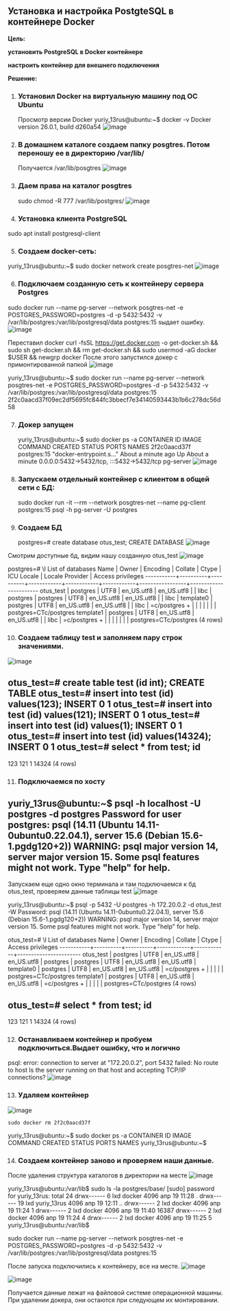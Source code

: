 ## Установка и настройка PostgteSQL в контейнере Docker

**Цель:**

**установить PostgreSQL в Docker контейнере**

**настроить контейнер для внешнего подключения**

**Решение:**

1. ### Установил Docker на виртуальную машину под ОС Ubuntu
   Просмотр версии Docker
   yuriy_13rus@ubuntu:~$ docker -v
   Docker version 26.0.1, build d260a54
   ![image](https://github.com/13-rus/Otus/assets/120638894/8d5108d8-75ba-43be-966f-0f360fed5cb1)


2. ### В домашнем каталоге создаем папку posgtres. Потом переношу ее в директорию /var/lib/
   Получается /var/lib/posgtres
   ![image](https://github.com/13-rus/Otus/assets/120638894/5e04526e-4fde-4a98-be20-71907a077568)


3. ### Даем права на каталог posgtres
   sudo chmod -R 777 /var/lib/postgres/
   ![image](https://github.com/13-rus/Otus/assets/120638894/b85df61d-bbae-424e-89ae-c23ef1016f08)

 4. ### Установка клиента PostgreSQL
   sudo apt install postgresql-client


5. ### Создаем docker-сеть: 
  yuriy_13rus@ubuntu:~$ sudo docker network create posgtres-net
![image](https://github.com/13-rus/Otus/assets/120638894/cbbdbca9-2d22-48e0-850e-d69200e467d8)

6. ### Подключаем созданную сеть к контейнеру сервера Postgres
  sudo docker run --name pg-server --network posgtres-net -e POSTGRES_PASSWORD=postgres -d -p 5432:5432 -v /var/lib/postgres:/var/lib/postgresql/data postgres:15
  sыдает ошибку.
  ![image](https://github.com/13-rus/Otus/assets/120638894/b670d448-6d61-4dd9-8934-9044378923cf)

  Переставил docker
  curl -fsSL https://get.docker.com -o get-docker.sh && sudo sh get-docker.sh && rm get-docker.sh && sudo usermod -aG docker $USER && newgrp docker
  После этого запустился докер с примонтированной папкой
  ![image](https://github.com/13-rus/Otus/assets/120638894/78f83618-6ed1-44e9-b289-e8acd4bba7ec)


yuriy_13rus@ubuntu:~$ sudo docker run --name pg-server --network posgtres-net -e POSTGRES_PASSWORD=postgres -d -p 5432:5432 -v /var/lib/postgres:/var/lib/postgresql/data postgres:15
2f2c0aacd37f09ec2df5695fc844fc3bbecf7e34140593443b1b6c278dc56d58

7. ### Докер запущен
   yuriy_13rus@ubuntu:~$ sudo docker ps -a
   CONTAINER ID   IMAGE         COMMAND                  CREATED              STATUS              PORTS                                       NAMES
   2f2c0aacd37f   postgres:15   "docker-entrypoint.s…"   About a minute ago   Up About a minute   0.0.0.0:5432->5432/tcp, :::5432->5432/tcp   pg-server
   ![image](https://github.com/13-rus/Otus/assets/120638894/f4b821df-e26c-4503-b7c0-d70fdda37403)

8. ### Запускаем отдельный контейнер с клиентом в общей сети с БД: 
   sudo docker run -it --rm --network posgtres-net --name pg-client postgres:15 psql -h pg-server -U postgres

9. ### Создаем БД 
   postgres=# create database otus_test;
   CREATE DATABASE
   ![image](https://github.com/13-rus/Otus/assets/120638894/62fdc6bb-e902-47bd-948a-bf7f99d5e22b)


Смотрим доступные бд, видим нашу созданную otus_test
![image](https://github.com/13-rus/Otus/assets/120638894/b1b4cb62-0adf-419a-a626-0f01aebbb68b)

postgres=# \l
                                                List of databases
   Name    |  Owner   | Encoding |  Collate   |   Ctype    | ICU Locale | Locale Provider |   Access privileges
-----------+----------+----------+------------+------------+------------+-----------------+-----------------------
 otus_test | postgres | UTF8     | en_US.utf8 | en_US.utf8 |            | libc            |
 postgres  | postgres | UTF8     | en_US.utf8 | en_US.utf8 |            | libc            |
 template0 | postgres | UTF8     | en_US.utf8 | en_US.utf8 |            | libc            | =c/postgres          +
           |          |          |            |            |            |                 | postgres=CTc/postgres
 template1 | postgres | UTF8     | en_US.utf8 | en_US.utf8 |            | libc            | =c/postgres          +
           |          |          |            |            |            |                 | postgres=CTc/postgres
(4 rows)

10. ### Создаем таблицу test и заполняем пару строк значениями.
 ![image](https://github.com/13-rus/Otus/assets/120638894/30da636b-d4cb-483c-be8d-f09336ac452d)

   otus_test=# create table test (id int);
   CREATE TABLE
   otus_test=# insert into test (id) values(123);
   INSERT 0 1
   otus_test=# insert into test (id) values(121);
   INSERT 0 1
   otus_test=# insert into test (id) values(1);
   INSERT 0 1
   otus_test=# insert into test (id) values(14324);
   INSERT 0 1
   otus_test=# select * from test;
     id
-------
   123
   121
     1
 14324
(4 rows)

11. ### Подключаемся по хосту

   yuriy_13rus@ubuntu:~$ psql -h localhost -U postgres -d postgres
   Password for user postgres:
   psql (14.11 (Ubuntu 14.11-0ubuntu0.22.04.1), server 15.6 (Debian 15.6-1.pgdg120+2))
   WARNING: psql major version 14, server major version 15.
         Some psql features might not work.
   Type "help" for help.
   --
Запускаем еще одно окно терминала и там подключаемся к бд otus_test, проверяем данные таблицы test
![image](https://github.com/13-rus/Otus/assets/120638894/020d845d-c9f5-4d83-8d37-2d9f1cd20acb)


yuriy_13rus@ubuntu:~$ psql -p 5432 -U postgres -h 172.20.0.2 -d otus_test -W
Password:
psql (14.11 (Ubuntu 14.11-0ubuntu0.22.04.1), server 15.6 (Debian 15.6-1.pgdg120+2))
WARNING: psql major version 14, server major version 15.
         Some psql features might not work.
Type "help" for help.

otus_test=# \l
                                 List of databases
   Name    |  Owner   | Encoding |  Collate   |   Ctype    |   Access privileges
-----------+----------+----------+------------+------------+-----------------------
 otus_test | postgres | UTF8     | en_US.utf8 | en_US.utf8 |
 postgres  | postgres | UTF8     | en_US.utf8 | en_US.utf8 |
 template0 | postgres | UTF8     | en_US.utf8 | en_US.utf8 | =c/postgres          +
           |          |          |            |            | postgres=CTc/postgres
 template1 | postgres | UTF8     | en_US.utf8 | en_US.utf8 | =c/postgres          +
           |          |          |            |            | postgres=CTc/postgres
(4 rows)

otus_test=# select * from test;
  id
-------
   123
   121
     1
 14324
(4 rows)

12. ### Останавливаем контейнер и пробуем подключиться.Выдает ошибку, что и логично
   psql: error: connection to server at "172.20.0.2", port 5432 failed: No route to host
        Is the server running on that host and accepting TCP/IP connections?
        ![image](https://github.com/13-rus/Otus/assets/120638894/9e788bf1-e494-4f4b-9e04-023ef5840938)


13. ### Удаляем контейнер
 ![image](https://github.com/13-rus/Otus/assets/120638894/5dd80ae7-be05-4bbf-8e18-e68955e8be47)

    sudo docker rm 2f2c0aacd37f
   
   yuriy_13rus@ubuntu:~$ sudo docker ps -a
   CONTAINER ID   IMAGE     COMMAND   CREATED   STATUS    PORTS     NAMES
   yuriy_13rus@ubuntu:~$

14. ### Создаем контейнер заново и проверяем наши данные.
   После удаления структура каталогов в директории на месте
   ![image](https://github.com/13-rus/Otus/assets/120638894/cb7f88aa-359a-4e67-a030-f3dc43afe64e)

   yuriy_13rus@ubuntu:/var/lib$ sudo ls -la postgres/base/
   [sudo] password for yuriy_13rus:
   total 24
   drwx------  6 lxd docker      4096 апр 19 11:28 .
   drwx------ 19 lxd yuriy_13rus 4096 апр 19 12:11 ..
   drwx------  2 lxd docker      4096 апр 19 11:24 1
   drwx------  2 lxd docker      4096 апр 19 11:40 16387
   drwx------  2 lxd docker      4096 апр 19 11:24 4
   drwx------  2 lxd docker      4096 апр 19 11:25 5
   yuriy_13rus@ubuntu:/var/lib$

sudo docker run --name pg-server --network posgtres-net -e POSTGRES_PASSWORD=postgres -d -p 5432:5432 -v /var/lib/postgres:/var/lib/postgresql/data postgres:15

После запуска подключились к контейнеру, все на месте.
![image](https://github.com/13-rus/Otus/assets/120638894/a96039ee-15a6-4d0f-8325-5c08efd6e645)

![image](https://github.com/13-rus/Otus/assets/120638894/8ecfd06a-2fcc-4096-ac0d-f829f95984e9)


Получается данные лежат на файловой системе операционной машины. 
При удалении докера, они остаются при следующем их монтировании.
